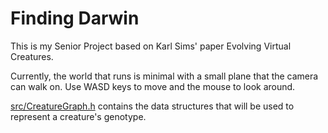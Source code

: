# Finding Darwin

This is my Senior Project based on Karl Sims' paper Evolving Virtual Creatures.  

Currently, the world that runs is minimal with a small plane that the camera can walk on.  Use WASD keys to move and the mouse to look around.

[src/CreatureGraph.h](https://github.com/vwbaker/FindingDarwin/blob/master/src/CreatureGraph.h) contains the data structures that will be used to represent a creature's genotype.  

